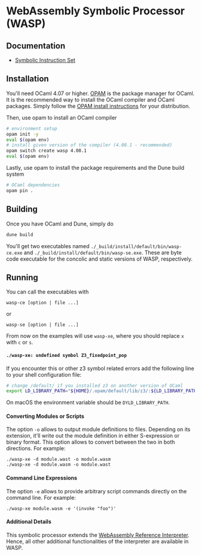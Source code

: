 # WebAssembly Symbolic Processor (WASP)

## Documentation

* [Symbolic Instruction Set](doc/symISA.md)

## Installation

You'll need OCaml 4.07 or higher. [OPAM](https://opam.ocaml.org/) 
is the package manager for OCaml. It is the recommended
way to install the OCaml compiler and OCaml packages. 
Simply follow the [OPAM install instructions](https://opam.ocaml.org/doc/Install.html) 
for your distribution.

Then, use opam to install an OCaml compiler

```sh
# environment setup
opam init -y
eval $(opam env)
# install given version of the compiler (4.08.1 - recommended)
opam switch create wasp 4.08.1
eval $(opam env)
```

Lastly, use opam to install the package requirements and the Dune build system

```sh
# OCaml dependencies
opam pin .
```

## Building

Once you have OCaml and Dune, simply do

```sh
dune build
```

You'll get two executables named `./_build/install/default/bin/wasp-ce.exe` and `./_build/install/default/bin/wasp-se.exe`.
These are byte code executable for the concolic and static versions of WASP, respectively.

## Running

You can call the executables with

```
wasp-ce [option | file ...]
```
or
```
wasp-se [option | file ...]
```

From now on the examples will use `wasp-xe`, where you should replace `x` with `c` or `s`.
#### `./wasp-xe: undefined symbol Z3_fixedpoint_pop`

If you encounter this or other z3 symbol related errors 
add the following line to your shell configuration file:

```sh
# change /default/ if you installed z3 on another version of OCaml
export LD_LIBRARY_PATH="${HOME}/.opam/default/lib/z3/:${LD_LIBRARY_PATH}"
```

On macOS the environment variable should be `DYLD_LIBRARY_PATH`.

#### Converting Modules or Scripts

The option `-o` allows to output module definitions to 
files. Depending on its extension, it'll write out 
the module definition in either S-expression or binary 
format. This option allows to convert between the 
two in both directions. For example:

```
./wasp-xe -d module.wast -o module.wasm
./wasp-xe -d module.wasm -o module.wast
```
#### Command Line Expressions

The option `-e` allows to provide arbitrary script commands 
directly on the command line. For example:

```
./wasp-xe module.wasm -e '(invoke "foo")'
```
#### Additional Details

This symbolic processor extends the [WebAssembly Reference Interpreter](https://github.com/WebAssembly/spec/tree/master/interpreter). 
Hence, all other additional functionalities of the interpreter 
are available in WASP.

